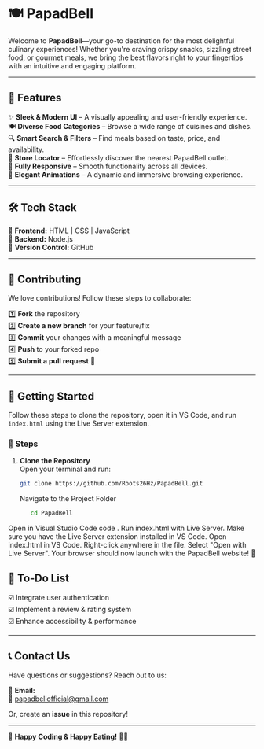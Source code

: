 # 🍽 **PapadBell**  

Welcome to **PapadBell**—your go-to destination for the most delightful culinary experiences! Whether you're craving crispy snacks, sizzling street food, or gourmet meals, we bring the best flavors right to your fingertips with an intuitive and engaging platform.  

---

## 🚀 **Features**  

✨ **Sleek & Modern UI** – A visually appealing and user-friendly experience.  
🍽 **Diverse Food Categories** – Browse a wide range of cuisines and dishes.  
🔍 **Smart Search & Filters** – Find meals based on taste, price, and availability.  
📍 **Store Locator** – Effortlessly discover the nearest PapadBell outlet.  
📱 **Fully Responsive** – Smooth functionality across all devices.  
🎨 **Elegant Animations** – A dynamic and immersive browsing experience.  

---

## 🛠 **Tech Stack**  

🔹 **Frontend:** HTML | CSS | JavaScript  
🔹 **Backend:** Node.js  
🔹 **Version Control:** GitHub  

---

## 📜 **Contributing**  

We love contributions! Follow these steps to collaborate:  

1️⃣ **Fork** the repository  
2️⃣ **Create a new branch** for your feature/fix  
3️⃣ **Commit** your changes with a meaningful message  
4️⃣ **Push** to your forked repo  
5️⃣ **Submit a pull request** 🚀  

---
## 🚀 Getting Started  

Follow these steps to clone the repository, open it in VS Code, and run `index.html` using the Live Server extension.  

### 📌 Steps  

1. **Clone the Repository**  
   Open your terminal and run:  

   ```sh
   git clone https://github.com/Roots26Hz/PapadBell.git
   ```
   Navigate to the Project Folder
   ```sh
      cd PapadBell

Open in Visual Studio Code
code .
Run index.html with Live Server.
Make sure you have the Live Server extension installed in VS Code.
Open index.html in VS Code.
Right-click anywhere in the file.
Select "Open with Live Server".
Your browser should now launch with the PapadBell website! 🎉

## 📌 **To-Do List**  

☑️ Integrate user authentication  
☑️ Implement a review & rating system  
☑️ Enhance accessibility & performance  

---

## 📞 **Contact Us**  

Have questions or suggestions? Reach out to us:  

📧 **Email:**  
📩 papadbellofficial@gmail.com

Or, create an **issue** in this repository!  

---

🎉 **Happy Coding & Happy Eating!** 🍕🍔  


